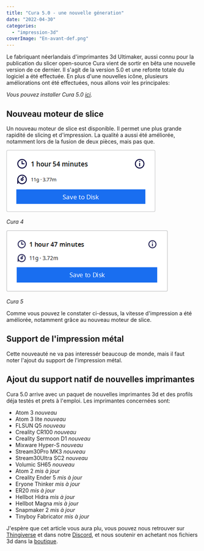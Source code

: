 ```yaml
---
title: "Cura 5.0 - une nouvelle géneration"
date: "2022-04-30"
categories: 
  - "impression-3d"
coverImage: "En-avant-def.png"
---
```


Le fabriquant néerlandais d'imprimantes 3d Ultimaker, aussi connu pour la publication du slicer open-source Cura vient de sortir en bêta une nouvelle version de ce dernier. Il s'agit de la version 5.0 et une refonte totale du logiciel a été effectuée. En plus d'une nouvelles icône, plusieurs améliorations ont été effectuées, nous allons voir les principales:

_Vous pouvez installer Cura 5.0 [ici](https://github.com/Ultimaker/Cura/releases/tag/5.0-beta)._

## Nouveau moteur de slice

Un nouveau moteur de slice est disponible. Il permet une plus grande rapidité de slicing et d'impression. La qualité a aussi été améliorée, notamment lors de la fusion de deux pièces, mais pas que.

![Cura 4](images/cura-4-vitesse.png)

_Cura 4_

![Cura 5](images/cura-5-vitesse.png)

_Cura 5_

Comme vous pouvez le constater ci-dessus, la vitesse d'impression a été améliorée, notamment grâce au nouveau moteur de slice.

## Support de l'impression métal

Cette nouveauté ne va pas interessér beaucoup de monde, mais il faut noter l'ajout du support de l'impression métal.

## Ajout du support natif de nouvelles imprimantes

Cura 5.0 arrive avec un paquet de nouvelles imprimantes 3d et des profils déja testés et prets à l'emploi. Les imprimantes concernées sont:

- Atom 3 _nouveau_
- Atom 3 lite _nouveau_
- FLSUN Q5 _nouveau_
- Creality CR100 _nouveau_
- Creality Sermoon D1 _nouveau_
- Mixware Hyper-S _nouveau_
- Stream30Pro MK3 _nouveau_
- Stream30Ultra SC2 _nouveau_
- Volumic SH65 _nouveau_
- Atom 2 _mis à jour_
- Creality Ender 5 _mis à jour_
- Eryone Thinker _mis à jour_
- ER20 _mis à jour_
- Hellbot Hidra _mis à jour_
- Hellbot Magna _mis à jour_
- Snapmaker 2 _mis à jour_
- Tinyboy Fabricator _mis à jour_

J'espère que cet article vous aura plu, vous pouvez nous retrouver sur [Thingiverse](http://thingiverse.com/nova2007/designs) et dans notre [Discord](https://electronique.cc/discord), et nous soutenir en achetant nos fichiers 3d dans la [boutique](https://electronique.cc/boutique/).

